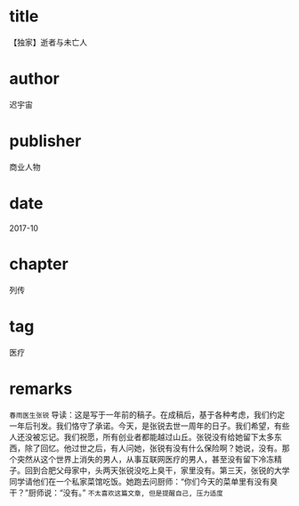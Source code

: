 # title
【独家】逝者与未亡人

# author
迟宇宙

# publisher
商业人物

# date
2017-10

# chapter
列传

# tag
医疗

# remarks
`春雨医生张锐` 导读：这是写于一年前的稿子。在成稿后，基于各种考虑，我们约定一年后刊发。我们恪守了承诺。今天，是张锐去世一周年的日子。我们希望，有些人还没被忘记。我们祝愿，所有创业者都能越过山丘。张锐没有给她留下太多东西，除了回忆。他过世之后，有人问她，张锐有没有什么保险啊？她说，没有。那个突然从这个世界上消失的男人，从事互联网医疗的男人，甚至没有留下冷冻精子。回到合肥父母家中，头两天张锐没吃上臭干，家里没有。第三天，张锐的大学同学请他们在一个私家菜馆吃饭。她跑去问厨师：“你们今天的菜单里有没有臭干？”厨师说：“没有。” `不太喜欢这篇文章, 但是提醒自己, 压力适度`

